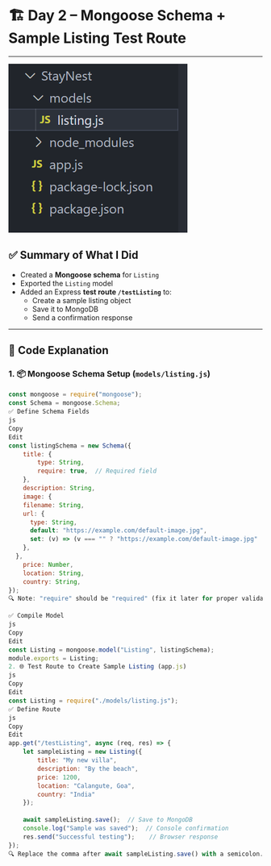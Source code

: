 # 🏗️ Day 2 – Mongoose Schema + Sample Listing Test Route

---
![alt text](<Screenshot 2025-06-03 125613.png>)

## ✅ Summary of What I Did
- Created a **Mongoose schema** for `Listing`
- Exported the `Listing` model
- Added an Express **test route `/testListing`** to:
  - Create a sample listing object
  - Save it to MongoDB
  - Send a confirmation response

---

## 🧠 Code Explanation

### 1. 📦 Mongoose Schema Setup (`models/listing.js`)
```js
const mongoose = require("mongoose");
const Schema = mongoose.Schema;
✅ Define Schema Fields
js
Copy
Edit
const listingSchema = new Schema({
    title: {
        type: String,
        require: true,  // Required field
    },
    description: String,
    image: {
    filename: String,
    url: {
      type: String,
      default: "https://example.com/default-image.jpg",
      set: (v) => (v === "" ? "https://example.com/default-image.jpg" : v),
    },
  },
    price: Number,
    location: String,
    country: String,
});
🔍 Note: "require" should be "required" (fix it later for proper validation)

✅ Compile Model
js
Copy
Edit
const Listing = mongoose.model("Listing", listingSchema);
module.exports = Listing;
2. 🌐 Test Route to Create Sample Listing (app.js)
js
Copy
Edit
const Listing = require("./models/listing.js");
✅ Define Route
js
Copy
Edit
app.get("/testListing", async (req, res) => {
    let sampleListing = new Listing({
        title: "My new villa",
        description: "By the beach",
        price: 1200,
        location: "Calangute, Goa",
        country: "India"
    });

    await sampleListing.save();  // Save to MongoDB
    console.log("Sample was saved");  // Console confirmation
    res.send("Successful testing");    // Browser response
});
🔍 Replace the comma after await sampleListing.save() with a semicolon.

